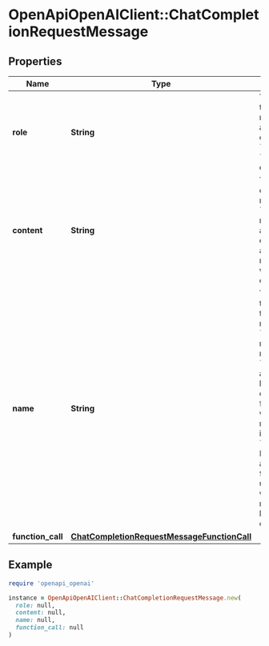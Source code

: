 # OpenApiOpenAIClient::ChatCompletionRequestMessage

## Properties

| Name | Type | Description | Notes |
| ---- | ---- | ----------- | ----- |
| **role** | **String** | The role of the messages author. One of &#x60;system&#x60;, &#x60;user&#x60;, &#x60;assistant&#x60;, or &#x60;function&#x60;. |  |
| **content** | **String** | The contents of the message. &#x60;content&#x60; is required for all messages except assistant messages with function calls. | [optional] |
| **name** | **String** | The name of the author of this message. &#x60;name&#x60; is required if role is &#x60;function&#x60;, and it should be the name of the function whose response is in the &#x60;content&#x60;. May contain a-z, A-Z, 0-9, and underscores, with a maximum length of 64 characters. | [optional] |
| **function_call** | [**ChatCompletionRequestMessageFunctionCall**](ChatCompletionRequestMessageFunctionCall.md) |  | [optional] |

## Example

```ruby
require 'openapi_openai'

instance = OpenApiOpenAIClient::ChatCompletionRequestMessage.new(
  role: null,
  content: null,
  name: null,
  function_call: null
)
```


